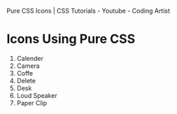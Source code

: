 Pure CSS Icons | CSS Tutorials - Youtube - Coding Artist
# Icons Using Pure CSS

1. Calender  
2. Camera  
3. Coffe  
4. Delete  
5. Desk  
6. Loud Speaker  
7. Paper Clip
